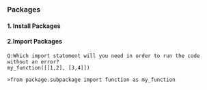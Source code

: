 ### Packages
#### 1. Install Packages
#### 2.Import Packages

```
Q:Which import statement will you need in order to run the code without an error?
my_function([[1,2], [3,4]])

>from package.subpackage import function as my_function
```